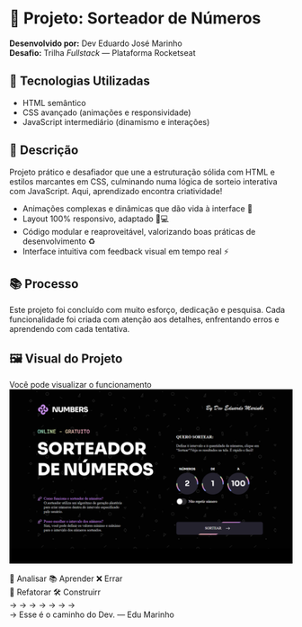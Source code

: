 # 🎲 Projeto: Sorteador de Números
**Desenvolvido por:** Dev Eduardo José Marinho  
**Desafio:** Trilha *Fullstack* — Plataforma Rocketseat

## 🚀 Tecnologias Utilizadas
- HTML semântico
- CSS avançado (animações e responsividade)
- JavaScript intermediário (dinamismo e interações)

## 🎯 Descrição
Projeto prático e desafiador que une a estruturação sólida com HTML e estilos marcantes em CSS, culminando numa lógica de sorteio interativa com JavaScript. Aqui, aprendizado encontra criatividade!

- Animações complexas e dinâmicas que dão vida à interface 🎨
- Layout 100% responsivo, adaptado 📱💻
- Código modular e reaproveitável, valorizando boas práticas de desenvolvimento ♻️
- Interface intuitiva com feedback visual em tempo real ⚡

## 📚 Processo
Este projeto foi concluído com muito esforço, dedicação e pesquisa. Cada funcionalidade foi criada com atenção aos detalhes, enfrentando erros e aprendendo com cada tentativa.

## 🖼️ Visual do Projeto
Você pode visualizar o funcionamento 
![Preview do Projeto](./assets/Projeto.png)



🧠 Analisar 📚 Aprender ❌ Errar  
    🔁 Refatorar  🛠️ Construirr  
    ->   ->   ->   ->   ->   ->   ->    
→ Esse é o caminho do Dev. — Edu Marinho
